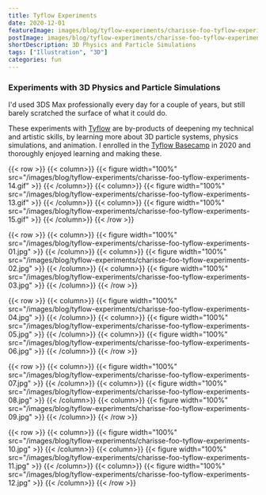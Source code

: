 ```yaml
---
title: Tyflow Experiments
date: 2020-12-01
featureImage: images/blog/tyflow-experiments/charisse-foo-tyflow-experiments-15-thumbnail-v.gif
postImage: images/blog/tyflow-experiments/charisse-foo-tyflow-experiments-15.gif
shortDescription: 3D Physics and Particle Simulations
tags: ["Illustration", "3D"]
categories: fun
---
```


### Experiments with 3D Physics and Particle Simulations

I'd used 3DS Max professionally every day for a couple of years, but still barely scratched the surface of what it could do.

These experiments with [Tyflow](https://www.instagram.com/_tyflow_/) are by-products of deepening my technical and artistic skills, by learning more about 3D particle systems, physics simulations, and animation. I enrolled in the [Tyflow Basecamp](https://redefinefx.com/motion/) in 2020 and thoroughly enjoyed learning and making these.

{{< row >}}
{{< column>}}
{{< figure width="100%" src="/images/blog/tyflow-experiments/charisse-foo-tyflow-experiments-14.gif" >}}
{{< /column>}}
{{< column>}}
{{< figure width="100%" src="/images/blog/tyflow-experiments/charisse-foo-tyflow-experiments-13.gif" >}}
{{< /column>}}
{{< column>}}
{{< figure width="100%" src="/images/blog/tyflow-experiments/charisse-foo-tyflow-experiments-15.gif" >}}
{{< /column>}}
{{< /row >}}

{{< row >}}
{{< column>}}
{{< figure width="100%" src="/images/blog/tyflow-experiments/charisse-foo-tyflow-experiments-01.jpg" >}}
{{< /column>}}
{{< column>}}
{{< figure width="100%" src="/images/blog/tyflow-experiments/charisse-foo-tyflow-experiments-02.jpg" >}}
{{< /column>}}
{{< column>}}
{{< figure width="100%" src="/images/blog/tyflow-experiments/charisse-foo-tyflow-experiments-03.jpg" >}}
{{< /column>}}
{{< /row >}}

{{< row >}}
{{< column>}}
{{< figure width="100%" src="/images/blog/tyflow-experiments/charisse-foo-tyflow-experiments-04.jpg" >}}
{{< /column>}}
{{< column>}}
{{< figure width="100%" src="/images/blog/tyflow-experiments/charisse-foo-tyflow-experiments-05.jpg" >}}
{{< /column>}}
{{< column>}}
{{< figure width="100%" src="/images/blog/tyflow-experiments/charisse-foo-tyflow-experiments-06.jpg" >}}
{{< /column>}}
{{< /row >}}

{{< row >}}
{{< column>}}
{{< figure width="100%" src="/images/blog/tyflow-experiments/charisse-foo-tyflow-experiments-07.jpg" >}}
{{< /column>}}
{{< column>}}
{{< figure width="100%" src="/images/blog/tyflow-experiments/charisse-foo-tyflow-experiments-08.jpg" >}}
{{< /column>}}
{{< column>}}
{{< figure width="100%" src="/images/blog/tyflow-experiments/charisse-foo-tyflow-experiments-09.jpg" >}}
{{< /column>}}
{{< /row >}}

{{< row >}}
{{< column>}}
{{< figure width="100%" src="/images/blog/tyflow-experiments/charisse-foo-tyflow-experiments-10.jpg" >}}
{{< /column>}}
{{< column>}}
{{< figure width="100%" src="/images/blog/tyflow-experiments/charisse-foo-tyflow-experiments-11.jpg" >}}
{{< /column>}}
{{< column>}}
{{< figure width="100%" src="/images/blog/tyflow-experiments/charisse-foo-tyflow-experiments-12.jpg" >}}
{{< /column>}}
{{< /row >}}
